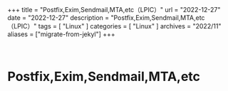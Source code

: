+++
title = "Postfix,Exim,Sendmail,MTA,etc（LPIC）"
url = "2022-12-27"
date = "2022-12-27"
description = "Postfix,Exim,Sendmail,MTA,etc（LPIC）"
tags = [
  "Linux"
]
categories = [
  "Linux"
]
archives = "2022/11"
aliases = ["migrate-from-jekyl"]
+++

<br>

# Postfix,Exim,Sendmail,MTA,etc

